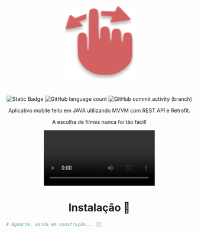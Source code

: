 <div class="corpo" align="center"> 

<img src="logo.png" width="200px" height="200px">

#
![Static Badge](https://img.shields.io/badge/Horse-Care-D46162)
![GitHub language count](https://img.shields.io/github/languages/count/jtentis/Hospedagem-de-cavalo?color=D46162)
![GitHub commit activity (branch)](https://img.shields.io/github/commit-activity/y/jtentis/Hospedagem-de-cavalo?color=D46162)

Aplicativo mobile feito em JAVA utilizando MVVM com REST API e Retrofit. 

A escolha de filmes nunca foi tão fácil!

![](gifs/splash_screen.mp4)

# Instalação 🚀

</div>

```bash
# Aguarde, ainda em construção... 🚜👷
```

